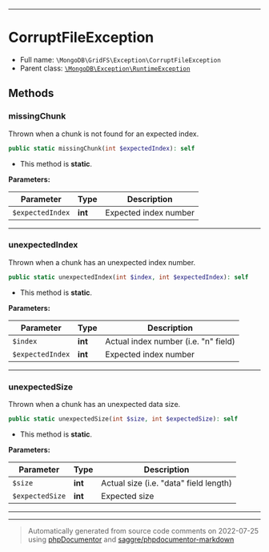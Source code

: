 ***

# CorruptFileException





* Full name: `\MongoDB\GridFS\Exception\CorruptFileException`
* Parent class: [`\MongoDB\Exception\RuntimeException`](../../Exception/RuntimeException.md)




## Methods


### missingChunk

Thrown when a chunk is not found for an expected index.

```php
public static missingChunk(int $expectedIndex): self
```



* This method is **static**.




**Parameters:**

| Parameter | Type | Description |
|-----------|------|-------------|
| `$expectedIndex` | **int** | Expected index number |




***

### unexpectedIndex

Thrown when a chunk has an unexpected index number.

```php
public static unexpectedIndex(int $index, int $expectedIndex): self
```



* This method is **static**.




**Parameters:**

| Parameter | Type | Description |
|-----------|------|-------------|
| `$index` | **int** | Actual index number (i.e. &quot;n&quot; field) |
| `$expectedIndex` | **int** | Expected index number |




***

### unexpectedSize

Thrown when a chunk has an unexpected data size.

```php
public static unexpectedSize(int $size, int $expectedSize): self
```



* This method is **static**.




**Parameters:**

| Parameter | Type | Description |
|-----------|------|-------------|
| `$size` | **int** | Actual size (i.e. &quot;data&quot; field length) |
| `$expectedSize` | **int** | Expected size |




***


***
> Automatically generated from source code comments on 2022-07-25 using [phpDocumentor](http://www.phpdoc.org/) and [saggre/phpdocumentor-markdown](https://github.com/Saggre/phpDocumentor-markdown)
